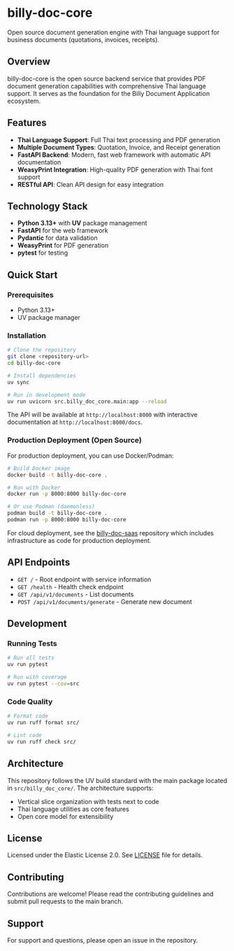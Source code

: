 # billy-doc-core

Open source document generation engine with Thai language support for business documents (quotations, invoices, receipts).

## Overview

billy-doc-core is the open source backend service that provides PDF document generation capabilities with comprehensive Thai language support. It serves as the foundation for the Billy Document Application ecosystem.

## Features

- **Thai Language Support**: Full Thai text processing and PDF generation
- **Multiple Document Types**: Quotation, Invoice, and Receipt generation
- **FastAPI Backend**: Modern, fast web framework with automatic API documentation
- **WeasyPrint Integration**: High-quality PDF generation with Thai font support
- **RESTful API**: Clean API design for easy integration

## Technology Stack

- **Python 3.13+** with **UV** package management
- **FastAPI** for the web framework
- **Pydantic** for data validation
- **WeasyPrint** for PDF generation
- **pytest** for testing

## Quick Start

### Prerequisites

- Python 3.13+
- UV package manager

### Installation

```bash
# Clone the repository
git clone <repository-url>
cd billy-doc-core

# Install dependencies
uv sync

# Run in development mode
uv run uvicorn src.billy_doc_core.main:app --reload
```

The API will be available at `http://localhost:8000` with interactive documentation at `http://localhost:8000/docs`.

### Production Deployment (Open Source)

For production deployment, you can use Docker/Podman:

```bash
# Build Docker image
docker build -t billy-doc-core .

# Run with Docker
docker run -p 8000:8000 billy-doc-core

# Or use Podman (daemonless)
podman build -t billy-doc-core .
podman run -p 8000:8000 billy-doc-core
```

For cloud deployment, see the [billy-doc-saas](https://github.com/your-org/billy-doc-saas) repository which includes infrastructure as code for production deployment.

## API Endpoints

- `GET /` - Root endpoint with service information
- `GET /health` - Health check endpoint
- `GET /api/v1/documents` - List documents
- `POST /api/v1/documents/generate` - Generate new document

## Development

### Running Tests

```bash
# Run all tests
uv run pytest

# Run with coverage
uv run pytest --cov=src
```

### Code Quality

```bash
# Format code
uv run ruff format src/

# Lint code
uv run ruff check src/
```

## Architecture

This repository follows the UV build standard with the main package located in `src/billy_doc_core/`. The architecture supports:

- Vertical slice organization with tests next to code
- Thai language utilities as core features
- Open core model for extensibility

## License

Licensed under the Elastic License 2.0. See [LICENSE](LICENSE) file for details.

## Contributing

Contributions are welcome! Please read the contributing guidelines and submit pull requests to the main branch.

## Support

For support and questions, please open an issue in the repository.